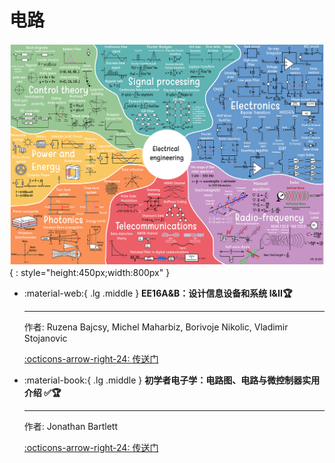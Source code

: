 # 电路

![Electrical Engineering](../../electrical-engineering.png){ : style="height:450px;width:800px" }

<div class="grid cards" markdown>

-  :material-web:{ .lg .middle } __EE16A&B：设计信息设备和系统 I&II🏆__

    ---

    作者: Ruzena Bajcsy, Michel Maharbiz, Borivoje Nikolic, Vladimir Stojanovic

    [:octicons-arrow-right-24: <a href="https://inst.eecs.berkeley.edu/~ee16a/fa20/" target="_blank"> 传送门 </a>](#)


-  :material-book:{ .lg .middle } __初学者电子学：电路图、电路与微控制器实用介绍 ✅🏆__

    ---

    作者: Jonathan Bartlett

    [:octicons-arrow-right-24: <a href="https://learning.oreilly.com/library/view/electronics-for-beginners/9781484259795/" target="_blank"> 传送门 </a>](#)
</div>